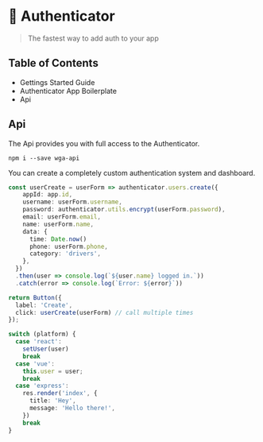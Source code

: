 # 🏇 Authenticator

> The fastest way to add auth to your app

## Table of Contents

- Gettings Started Guide
- Authenticator App Boilerplate
- Api

## Api

The Api provides you with full access to the Authenticator.

```shell
npm i --save wga-api
```

You can create a completely custom authentication system and dashboard.

```ts
const userCreate = userForm => authenticator.users.create({
    appId: app.id,
    username: userForm.username,
    password: authenticator.utils.encrypt(userForm.password),
    email: userForm.email,
    name: userForm.name,
    data: {
      time: Date.now()
      phone: userForm.phone,
      category: 'drivers',
    },
  })
  .then(user => console.log(`${user.name} logged in.`))
  .catch(error => console.log(`Error: ${error}`))
```

```ts
return Button({
  label: 'Create',
  click: userCreate(userForm) // call multiple times
});
```

```ts
switch (platform) {
  case 'react':
    setUser(user)
    break
  case 'vue':
    this.user = user;
    break
  case 'express':
    res.render('index', {
      title: 'Hey',
      message: 'Hello there!',
    })
    break
}
```
